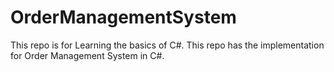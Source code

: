 # OrderManagementSystem
This repo is for Learning the basics of C#. This repo has the implementation for Order Management System in C#.
